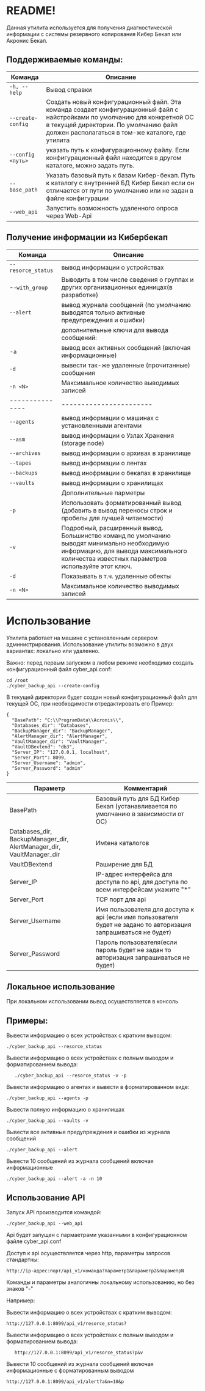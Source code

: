 ﻿# README!

Данная утилита используется для получения диагностической информации с системы резервного копирования Кибер Бекап или Акронис Бекап.

## Поддерживаемые команды:

|Команда| Описание|
|--|--|
|`-h, --help`| Вывод справки|
|`--create-config`|  Создать новый конфигурационный файл. Эта команда создает конфигурационный файл с найстройками по умолчанию для конкретной ОС в текущей директории. По умолчанию файл должен располагаться в том-же каталоге, где утилита|
|`--config <путь>` |указать путь к конфигурационному файлу. Если конфигурационный файл находится в другом каталоге, можно задать путь.|
|`--base_path` |Указать базовый путь к базам Кибер-бекап. Путь к каталогу с внутренней БД Кибер Бекап если он отличается от пути по умолчанию или не задан в файле конфигурации|
|`--web_api` |Запустить возможность удаленного опроса через Web-Api|

## Получение информации из Кибербекап
|Команда| Описание|
|--|--|
| `--resorce_status` | вывод информации о устройствах|
|-`-with_group` |Выводить в том числе сведения о группах и других организационных единицах(в разработке)|
|`--alert`|вывод журнала сообщений (по умолчанию выводятся только активные предупреждения и ошибки)|
||дополнительные ключи для вывода сообщений:|
|-`a`|вывод всех активных сообщений (включая информационные)|
|`-d`|вывести так-же удаленные (прочитанные) сообщения|
|`-n <N>`| Максимальное количество выводимых записей|
|---------------|-----------------------|
|`--agents`|вывод информации о машинах с установленными агентами|
|`--asm` |вывод информации о Узлах Хранения (storage node)|
|`--archives`|вывод информации о архивах в хранилище|
|`--tapes`|вывод информации о лентах|
|`--backups`|вывод инофрмации о бекапах в хранилище|
|`--vaults`|вывод информации о хранилищах|
||Дополнительные парметры|
|`-p`|Использовать форматированный вывод (добавить в вывод переносы строк и пробелы для лучшей читаемости)|
|`-v` |Подробный, расширенный вывод. Большинство команд по умолчанию выводят минимально необходимую информацию, для вывода максимального количества известных параметров используйте этот ключ.|
|`-d`| Показывать в т.ч. удаленные обекты
|`-n <N>` | Максимальное количество выводимых записей|

                

# Использование
Утилита работает на машине с установленным сервером администрирования. Использование утилиты возможно в двух вариантах: локально или удаленно.

Важно: перед первым запуском в любом режиме необходимо создать конфигурационный файл cyber_api.conf:

    cd /root
    ./cyber_backup_api --create-config

В текущей директории будет создан новый конфигурационный файл для текущей ОС, при необходимости отредактировать его
Пример:

    {
      "BasePath": "C:\\ProgramData\\Acronis\\",
      "Databases_dir": "Databases",
      "BackupManager_dir": "BackupManager",
      "AlertManager_dir": "AlertManager",
      "VaultManager_dir": "VaultManager",
      "VaultDBextend": "db3",
      "Server_IP": "127.0.0.1, localhost",
      "Server_Port": 8099,
      "Server_Username": "admin",
      "Server_Password": "admin"
    }
|Параметр| Комментарий  |
|--|--|
| BasePath |  Базовый путь для БД Кибер Бекап (устанавливается по умолчанию в зависимости от ОС)|
|Databases_dir, BackupManager_dir, AlertManager_dir, VaultManager_dir| Имtена каталогов |
|VaultDBextend| Раширение для БД|
|Server_IP| IP-адрес интерфейса для доступа по api, для доступа по всем интерфейсам укажите "*"|
|Server_Port| TCP порт для api|
|Server_Username| Имя пользователя для доступа к api (если имя пользователя будет не задано то авторизация запрашиваться не будет) |
|Server_Password |  Пароль пользователя(если пароль будет не задан то авторизация запрашиваться не будет)|

## Локальное использование 
При локальном использовании вывод осуществляется в консоль

## Примеры:

Вывести информацию о всех устройствах с кратким выводом:

    ./cyber_backup_api --resorce_status

Вывести информацию о всех устройствах с полным выводом и форматированием вывода:
 

       ./cyber_backup_api --resorce_status -v -p

Вывести информацию о агентах и вывести в форматированном виде:

    ./cyber_backup_api --agents -p
Вывести полную информацию о хранилищах

    ./cyber_backup_api --vaults -v
Вывести все активные предупреждения и ошибки из журнала сообщений

    ./cyber_backup_api --alert

Вывести 10 сообщений из журнала сообщений включая информационные

    ./cyber_backup_api --alert -a -n 10



## Использование API

Запуск API производится командой:

    ./cyber_backup_api --web_api
Api будет запущен с пармаетрами указанными в конфигурационном файле cyber_api.conf

Доступ к api осуществляется через http, параметры запросов стандартны:

    http://ip-адрес:порт/api_v1/команда?параметр1&параметр2&параметрN

Команды и параметры аналогичны локальному использованию, но без знаков "-"

Например:

Вывести информацию о всех устройствах с кратким выводом:

    http://127.0.0.1:8099/api_v1/resorce_status?

Вывести информацию о всех устройствах с полным выводом и форматированием вывода:

       http://127.0.0.1:8099/api_v1/resorce_status?p&v

Вывести 10 сообщений из журнала сообщений включая информационные с форматированным выводом

    http://127.0.0.1:8099/api_v1/alert?a&n=10&p


